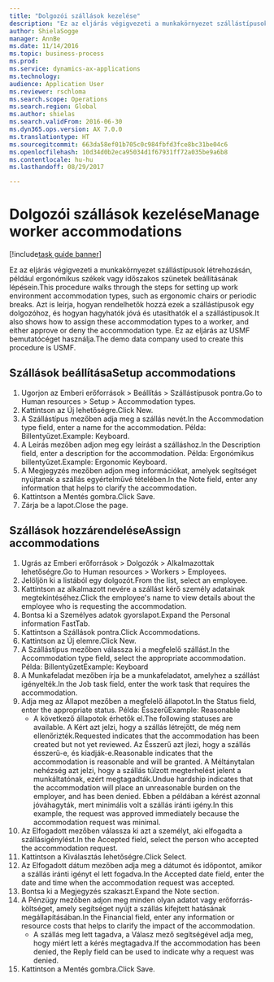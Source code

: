 ```yaml
--- 
title: "Dolgozói szállások kezelése"
description: "Ez az eljárás végigvezeti a munkakörnyezet szállástípusok létrehozásán, például ergonómikus székek vagy időszakos szünetek beállításának lépésein."
author: ShielaSogge
manager: AnnBe
ms.date: 11/14/2016
ms.topic: business-process
ms.prod: 
ms.service: dynamics-ax-applications
ms.technology: 
audience: Application User
ms.reviewer: rschloma
ms.search.scope: Operations
ms.search.region: Global
ms.author: shielas
ms.search.validFrom: 2016-06-30
ms.dyn365.ops.version: AX 7.0.0
ms.translationtype: HT
ms.sourcegitcommit: 663da58ef01b705c0c984fbfd3fce8bc31be04c6
ms.openlocfilehash: 10d34d0b2eca95034d1f67931ff72a035be9a6b8
ms.contentlocale: hu-hu
ms.lasthandoff: 08/29/2017

---
```

# <a name="manage-worker-accommodations"></a><span data-ttu-id="3c16b-103">Dolgozói szállások kezelése</span><span class="sxs-lookup"><span data-stu-id="3c16b-103">Manage worker accommodations</span></span>

[!include[task guide banner](../../../includes/task-guide-banner.md)]

<span data-ttu-id="3c16b-104">Ez az eljárás végigvezeti a munkakörnyezet szállástípusok létrehozásán, például ergonómikus székek vagy időszakos szünetek beállításának lépésein.</span><span class="sxs-lookup"><span data-stu-id="3c16b-104">This procedure walks through the steps for setting up work environment accommodation types, such as ergonomic chairs or periodic breaks.</span></span> <span data-ttu-id="3c16b-105">Azt is leírja, hogyan rendelhetők hozzá ezek a szállástípusok egy dolgozóhoz, és hogyan hagyhatók jóvá és utasíthatók el a szállástípusok.</span><span class="sxs-lookup"><span data-stu-id="3c16b-105">It also shows how to assign these accommodation types to a worker, and either approve or deny the accommodation type.</span></span> <span data-ttu-id="3c16b-106">Ez az eljárás az USMF bemutatócéget használja.</span><span class="sxs-lookup"><span data-stu-id="3c16b-106">The demo data company used to create this procedure is USMF.</span></span>


## <a name="setup-accommodations"></a><span data-ttu-id="3c16b-107">Szállások beállítása</span><span class="sxs-lookup"><span data-stu-id="3c16b-107">Setup accommodations</span></span>
1. <span data-ttu-id="3c16b-108">Ugorjon az Emberi erőforrások > Beállítás > Szállástípusok pontra.</span><span class="sxs-lookup"><span data-stu-id="3c16b-108">Go to Human resources > Setup > Accommodation types.</span></span>
2. <span data-ttu-id="3c16b-109">Kattintson az Új lehetőségre.</span><span class="sxs-lookup"><span data-stu-id="3c16b-109">Click New.</span></span>
3. <span data-ttu-id="3c16b-110">A Szállástípus mezőben adja meg a szállás nevét.</span><span class="sxs-lookup"><span data-stu-id="3c16b-110">In the Accommodation type field, enter a name for the accommodation.</span></span> <span data-ttu-id="3c16b-111">Példa: Billentyűzet.</span><span class="sxs-lookup"><span data-stu-id="3c16b-111">Example: Keyboard.</span></span>
4. <span data-ttu-id="3c16b-112">A Leírás mezőben adjon meg egy leírást a szálláshoz.</span><span class="sxs-lookup"><span data-stu-id="3c16b-112">In the Description field, enter a description for the accommodation.</span></span> <span data-ttu-id="3c16b-113">Példa: Ergonómikus billentyűzet.</span><span class="sxs-lookup"><span data-stu-id="3c16b-113">Example: Ergonomic Keyboard.</span></span>
5. <span data-ttu-id="3c16b-114">A Megjegyzés mezőben adjon meg információkat, amelyek segítséget nyújtanak a szállás egyértelművé tételében.</span><span class="sxs-lookup"><span data-stu-id="3c16b-114">In the Note field, enter any information that helps to clarify the accommodation.</span></span>
6. <span data-ttu-id="3c16b-115">Kattintson a Mentés gombra.</span><span class="sxs-lookup"><span data-stu-id="3c16b-115">Click Save.</span></span>
7. <span data-ttu-id="3c16b-116">Zárja be a lapot.</span><span class="sxs-lookup"><span data-stu-id="3c16b-116">Close the page.</span></span>

## <a name="assign-accommodations"></a><span data-ttu-id="3c16b-117">Szállások hozzárendelése</span><span class="sxs-lookup"><span data-stu-id="3c16b-117">Assign accommodations</span></span>
1. <span data-ttu-id="3c16b-118">Ugrás az Emberi erőforrások > Dolgozók > Alkalmazottak lehetőségre.</span><span class="sxs-lookup"><span data-stu-id="3c16b-118">Go to Human resources > Workers > Employees.</span></span>
2. <span data-ttu-id="3c16b-119">Jelöljön ki a listából egy dolgozót.</span><span class="sxs-lookup"><span data-stu-id="3c16b-119">From the list, select an employee.</span></span>
3. <span data-ttu-id="3c16b-120">Kattintson az alkalmazott nevére a szállást kérő személy adatainak megtekintéséhez.</span><span class="sxs-lookup"><span data-stu-id="3c16b-120">Click the employee's name to view details about the employee who is requesting the accommodation.</span></span>
4. <span data-ttu-id="3c16b-121">Bontsa ki a Személyes adatok gyorslapot.</span><span class="sxs-lookup"><span data-stu-id="3c16b-121">Expand the Personal information FastTab.</span></span>
5. <span data-ttu-id="3c16b-122">Kattintson a Szállások pontra.</span><span class="sxs-lookup"><span data-stu-id="3c16b-122">Click Accommodations.</span></span>
6. <span data-ttu-id="3c16b-123">Kattintson az Új elemre.</span><span class="sxs-lookup"><span data-stu-id="3c16b-123">Click New.</span></span>
7. <span data-ttu-id="3c16b-124">A Szállástípus mezőben válassza ki a megfelelő szállást.</span><span class="sxs-lookup"><span data-stu-id="3c16b-124">In the Accommodation type field, select the appropriate accommodation.</span></span> <span data-ttu-id="3c16b-125">Példa: Billentyűzet</span><span class="sxs-lookup"><span data-stu-id="3c16b-125">Example: Keyboard</span></span>
8. <span data-ttu-id="3c16b-126">A Munkafeladat mezőben írja be a munkafeladatot, amelyhez a szállást igényelték.</span><span class="sxs-lookup"><span data-stu-id="3c16b-126">In the Job task field, enter the work task that requires the accommodation.</span></span>
9. <span data-ttu-id="3c16b-127">Adja meg az Állapot mezőben a megfelelő állapotot.</span><span class="sxs-lookup"><span data-stu-id="3c16b-127">In the Status field, enter the appropriate status.</span></span> <span data-ttu-id="3c16b-128">Példa: Ésszerű</span><span class="sxs-lookup"><span data-stu-id="3c16b-128">Example: Reasonable</span></span>
    * <span data-ttu-id="3c16b-129">A következő állapotok érhetők el.</span><span class="sxs-lookup"><span data-stu-id="3c16b-129">The following statuses are available.</span></span> <span data-ttu-id="3c16b-130">A Kért azt jelzi, hogy a szállás létrejött, de még nem ellenőrizték.</span><span class="sxs-lookup"><span data-stu-id="3c16b-130">Requested indicates that the accommodation has been created but not yet reviewed.</span></span> <span data-ttu-id="3c16b-131">Az Ésszerű azt jlezi, hogy a szállás ésszerű-e, és kiadják-e.</span><span class="sxs-lookup"><span data-stu-id="3c16b-131">Reasonable indicates that the accommodation is reasonable and will be granted.</span></span> <span data-ttu-id="3c16b-132">A Méltánytalan nehézség azt jelzi, hogy a szállás túlzott megterhelést jelent a munkáltatónak, ezért megtagadták.</span><span class="sxs-lookup"><span data-stu-id="3c16b-132">Undue hardship indicates that the accommodation will place an unreasonable burden on the employer, and has been denied.</span></span> <span data-ttu-id="3c16b-133">Ebben a példában a kérést azonnal jóváhagyták, mert minimális volt a szállás iránti igény.</span><span class="sxs-lookup"><span data-stu-id="3c16b-133">In this example, the request was approved immediately because the accommodation request was minimal.</span></span>  
10. <span data-ttu-id="3c16b-134">Az Elfogadott mezőben válassza ki azt a személyt, aki elfogadta a szállásigénylést.</span><span class="sxs-lookup"><span data-stu-id="3c16b-134">In the Accepted field, select the person who accepted the accommodation request.</span></span>
11. <span data-ttu-id="3c16b-135">Kattintson a Kiválasztás lehetőségre.</span><span class="sxs-lookup"><span data-stu-id="3c16b-135">Click Select.</span></span>
12. <span data-ttu-id="3c16b-136">Az Elfogadott dátum mezőben adja meg a dátumot és időpontot, amikor a szállás iránti igényt el lett fogadva.</span><span class="sxs-lookup"><span data-stu-id="3c16b-136">In the Accepted date field, enter the date and time when the accommodation request was accepted.</span></span>
13. <span data-ttu-id="3c16b-137">Bontsa ki a Megjegyzés szakaszt.</span><span class="sxs-lookup"><span data-stu-id="3c16b-137">Expand the Note section.</span></span>
14. <span data-ttu-id="3c16b-138">A Pénzügy mezőben adjon meg minden olyan adatot vagy erőforrás-költséget, amely segítséget nyújt a szállás kifejtett hatásának megállapításában.</span><span class="sxs-lookup"><span data-stu-id="3c16b-138">In the Financial field, enter any information or resource costs that helps to clarify the impact of the accommodation.</span></span>
    * <span data-ttu-id="3c16b-139">A szállás meg lett tagadva, a Válasz mező segítségével adja meg, hogy miért lett a kérés megtagadva.</span><span class="sxs-lookup"><span data-stu-id="3c16b-139">If the accommodation has been denied, the Reply field can be used to indicate why a request was denied.</span></span>  
15. <span data-ttu-id="3c16b-140">Kattintson a Mentés gombra.</span><span class="sxs-lookup"><span data-stu-id="3c16b-140">Click Save.</span></span>


